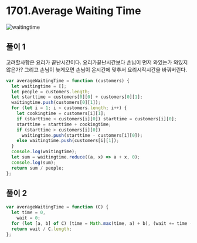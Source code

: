 # 1701.Average Waiting Time

![waitingtime](https://user-images.githubusercontent.com/63354527/109948414-a9ba1400-7d1d-11eb-8938-93fef21848d6.PNG)

## 풀이 1

고려할사항은 요리가 끝난시간이다. 요리가끝난시간보다 손님이 먼저 와있는가 와있지 않은가? 그리고 손님이 늦게오면 손님이 온시간에 맞추서 요리시작시간을 바꿔버린다.

```javascript
var averageWaitingTime = function (customers) {
  let waitingtime = [];
  let people = customers.length;
  let starttime = customers[0][0] + customers[0][1];
  waitingtime.push(customers[0][1]);
  for (let i = 1; i < customers.length; i++) {
    let cookingtime = customers[i][1];
    if (starttime < customers[i][0]) starttime = customers[i][0];
    starttime = starttime + cookingtime;
    if (starttime > customers[i][0])
      waitingtime.push(starttime - customers[i][0]);
    else waitingtime.push(customers[i][1]);
  }
  console.log(waitingtime);
  let sum = waitingtime.reduce((a, x) => a + x, 0);
  console.log(sum);
  return sum / people;
};
```

## 풀이 2

```javascript
var averageWaitingTime = function (C) {
  let time = 0,
    wait = 0;
  for (let [a, b] of C) (time = Math.max(time, a) + b), (wait += time - a);
  return wait / C.length;
};
```
